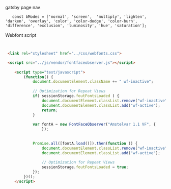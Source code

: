 gatsby page nav

``    const bModes = ['normal', 'screen',  'multiply', 'lighten', 'darken', 'overlay', 'color', 'color-dodge', 'color-burn', 'difference', 'exclusion', 'luminosity', 'hue', 'saturation'];
``


Webfont script 

```html


 <link rel="stylesheet" href="../css/webfonts.css">

 <script src="../js/vendor/fontfaceobserver.js"></script>
 
    <script type="text/javascript">
  		(function() {
  			document.documentElement.className += " wf-inactive"; 
  	
  			// Optimization for Repeat Views
  			if( sessionStorage.foutFontsLoaded ) {
  				document.documentElement.classList.remove("wf-inactive");
  				document.documentElement.classList.add("wf-active");
  				return;
  			}
  	
  			var fontA = new FontFaceObserver("Amstelvar 1.1 VF", {
  				});
  				
  	
  			Promise.all([fontA.load()]).then(function () {
  				document.documentElement.classList.remove("wf-inactive");
  				document.documentElement.classList.add("wf-active");
  	
  				// Optimization for Repeat Views
  				sessionStorage.foutFontsLoaded = true;
  			});
  		})();
  	</script>


```
